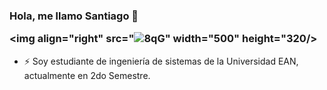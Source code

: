 ### Hola, me llamo Santiago 👋 <p><img align="right" src="![8qG](https://user-images.githubusercontent.com/102564125/160720662-bd3343cf-6ca1-4110-915e-c1e8a1075df9.gif)" width="500" height="320/></p> 

- ⚡ Soy estudiante de ingeniería de sistemas de la Universidad EAN, actualmente en 2do Semestre.

